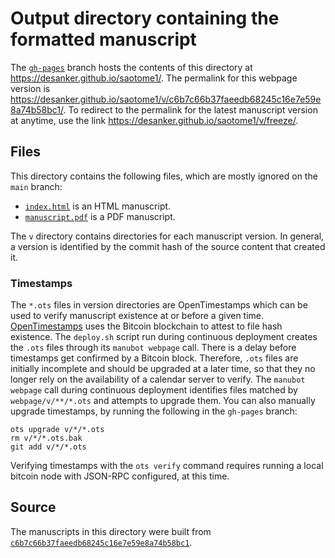 # Output directory containing the formatted manuscript

The [`gh-pages`](https://github.com/desanker/saotome1/tree/gh-pages) branch hosts the contents of this directory at <https://desanker.github.io/saotome1/>.
The permalink for this webpage version is <https://desanker.github.io/saotome1/v/c6b7c66b37faeedb68245c16e7e59e8a74b58bc1/>.
To redirect to the permalink for the latest manuscript version at anytime, use the link <https://desanker.github.io/saotome1/v/freeze/>.

## Files

This directory contains the following files, which are mostly ignored on the `main` branch:

+ [`index.html`](index.html) is an HTML manuscript.
+ [`manuscript.pdf`](manuscript.pdf) is a PDF manuscript.

The `v` directory contains directories for each manuscript version.
In general, a version is identified by the commit hash of the source content that created it.

### Timestamps

The `*.ots` files in version directories are OpenTimestamps which can be used to verify manuscript existence at or before a given time.
[OpenTimestamps](https://opentimestamps.org/) uses the Bitcoin blockchain to attest to file hash existence.
The `deploy.sh` script run during continuous deployment creates the `.ots` files through its `manubot webpage` call.
There is a delay before timestamps get confirmed by a Bitcoin block.
Therefore, `.ots` files are initially incomplete and should be upgraded at a later time, so that they no longer rely on the availability of a calendar server to verify.
The `manubot webpage` call during continuous deployment identifies files matched by `webpage/v/**/*.ots` and attempts to upgrade them.
You can also manually upgrade timestamps, by running the following in the `gh-pages` branch:

```shell
ots upgrade v/*/*.ots
rm v/*/*.ots.bak
git add v/*/*.ots
```

Verifying timestamps with the `ots verify` command requires running a local bitcoin node with JSON-RPC configured, at this time.

## Source

The manuscripts in this directory were built from
[`c6b7c66b37faeedb68245c16e7e59e8a74b58bc1`](https://github.com/desanker/saotome1/commit/c6b7c66b37faeedb68245c16e7e59e8a74b58bc1).
